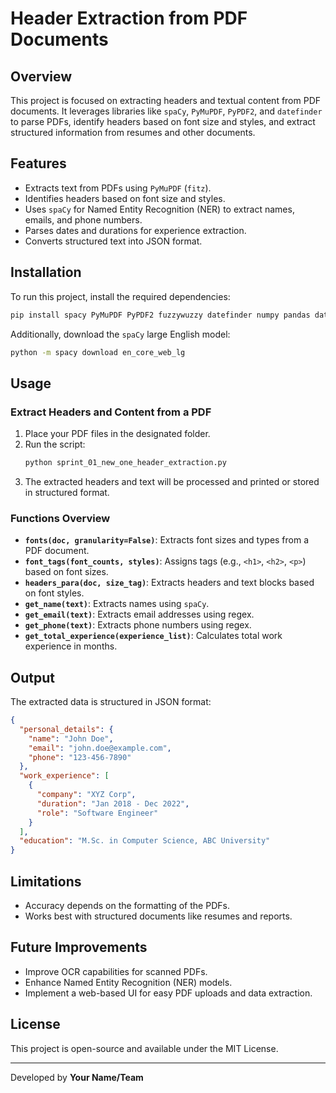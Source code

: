 # Header Extraction from PDF Documents

## Overview
This project is focused on extracting headers and textual content from PDF documents. It leverages libraries like `spaCy`, `PyMuPDF`, `PyPDF2`, and `datefinder` to parse PDFs, identify headers based on font size and styles, and extract structured information from resumes and other documents.

## Features
- Extracts text from PDFs using `PyMuPDF` (`fitz`).
- Identifies headers based on font size and styles.
- Uses `spaCy` for Named Entity Recognition (NER) to extract names, emails, and phone numbers.
- Parses dates and durations for experience extraction.
- Converts structured text into JSON format.

## Installation
To run this project, install the required dependencies:

```sh
pip install spacy PyMuPDF PyPDF2 fuzzywuzzy datefinder numpy pandas dateparser pytesseract pdf2image
```

Additionally, download the `spaCy` large English model:

```sh
python -m spacy download en_core_web_lg
```

## Usage
### Extract Headers and Content from a PDF
1. Place your PDF files in the designated folder.
2. Run the script:
   ```sh
   python sprint_01_new_one_header_extraction.py
   ```
3. The extracted headers and text will be processed and printed or stored in structured format.

### Functions Overview
- **`fonts(doc, granularity=False)`**: Extracts font sizes and types from a PDF document.
- **`font_tags(font_counts, styles)`**: Assigns tags (e.g., `<h1>`, `<h2>`, `<p>`) based on font sizes.
- **`headers_para(doc, size_tag)`**: Extracts headers and text blocks based on font styles.
- **`get_name(text)`**: Extracts names using `spaCy`.
- **`get_email(text)`**: Extracts email addresses using regex.
- **`get_phone(text)`**: Extracts phone numbers using regex.
- **`get_total_experience(experience_list)`**: Calculates total work experience in months.

## Output
The extracted data is structured in JSON format:
```json
{
  "personal_details": {
    "name": "John Doe",
    "email": "john.doe@example.com",
    "phone": "123-456-7890"
  },
  "work_experience": [
    {
      "company": "XYZ Corp",
      "duration": "Jan 2018 - Dec 2022",
      "role": "Software Engineer"
    }
  ],
  "education": "M.Sc. in Computer Science, ABC University"
}
```

## Limitations
- Accuracy depends on the formatting of the PDFs.
- Works best with structured documents like resumes and reports.

## Future Improvements
- Improve OCR capabilities for scanned PDFs.
- Enhance Named Entity Recognition (NER) models.
- Implement a web-based UI for easy PDF uploads and data extraction.

## License
This project is open-source and available under the MIT License.

---
Developed by **Your Name/Team**

